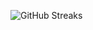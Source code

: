 ![GitHub Streaks](https://github-streaks-mqc9.onrender.com/streak/happilli/image?theme=midnight&cache_bust=1743104639&lang=ja)
